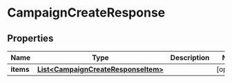 

# CampaignCreateResponse

## Properties

Name | Type | Description | Notes
------------ | ------------- | ------------- | -------------
**items** | [**List&lt;CampaignCreateResponseItem&gt;**](CampaignCreateResponseItem.md) |  |  [optional]




